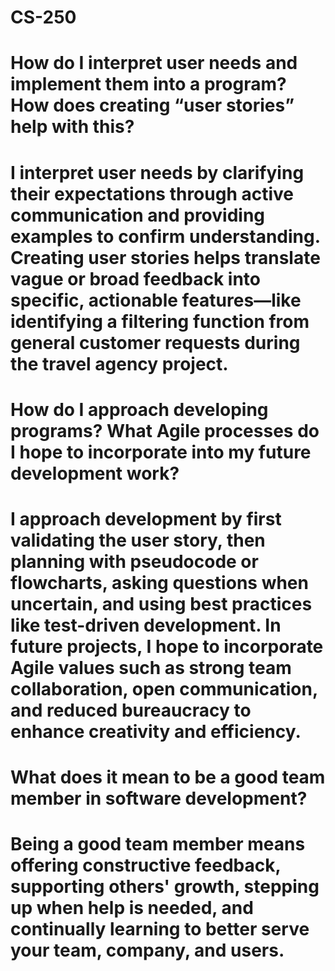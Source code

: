 # CS-250
# How do I interpret user needs and implement them into a program? How does creating “user stories” help with this?
# I interpret user needs by clarifying their expectations through active communication and providing examples to confirm understanding. Creating user stories helps translate vague or broad feedback into specific, actionable features—like identifying a filtering function from general customer requests during the travel agency project.

# How do I approach developing programs? What Agile processes do I hope to incorporate into my future development work?
# I approach development by first validating the user story, then planning with pseudocode or flowcharts, asking questions when uncertain, and using best practices like test-driven development. In future projects, I hope to incorporate Agile values such as strong team collaboration, open communication, and reduced bureaucracy to enhance creativity and efficiency.

# What does it mean to be a good team member in software development?
# Being a good team member means offering constructive feedback, supporting others' growth, stepping up when help is needed, and continually learning to better serve your team, company, and users.
